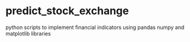 # predict_stock_exchange
python scripts to implement financial indicators using pandas numpy and matplotlib libraries
